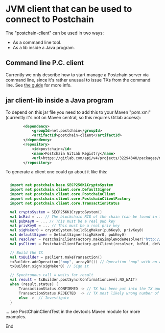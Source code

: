 # JVM client that can be used to connect to Postchain

The "postchain-client" can be used in two ways:

- As a command line tool.
- As a lib inside a Java program.

## Command line P.C. client

Currently we only describe how to start manage a Postchain server via command line, since it's rather unusual to issue 
TXs from the command line. See [the guide](https://gitlab.com/chromaway/postchain/-/wikis/QuickGuide) for more info.

## jar client-lib inside a Java program

To depend on this jar file you need to add this to your Maven "pom.xml" (currently it's not on Maven central, so this 
requires Gitlab access):

```xml
        <dependency>
            <groupId>net.postchain</groupId>
            <artifactId>postchain-client</artifactId>
        </dependency>
        <repository>
            <id>postchain</id>
            <name>Postchain GitLab Registry</name>
            <url>https://gitlab.com/api/v4/projects/32294340/packages/maven</url>
        </repository>
```

To generate a client one could go about it like this:

```kotlin

  import net.postchain.base.SECP256K1CryptoSystem
  import net.postchain.client.core.DefaultSigner
  import net.postchain.client.core.PostchainClient
  import net.postchain.client.core.PostchainClientFactory
  import net.postchain.client.core.TransactionStatus

  val cryptoSystem = SECP256K1CryptoSystem()
  val bcRid = ... // The blockchain RID of the chain (can be found in the logs when P.C. server starts) 
  val pubKey0 = ... // This must be a real pub key
  val privKey0 = ... // This must be a real priv key
  val sigMaker0 = cryptoSystem.buildSigMaker(pubKey0, privKey0)
  val defaultSigner = DefaultSigner(sigMaker0, pubKey0)
  val resolver = PostchainClientFactory.makeSimpleNodeResolver("http://127.0.0.1:7740") // Running P.C. server on localhost
  val psClient = PostchainClientFactory.getClient(resolver, bcRid, defaultSigner)

  // Build the TX 
  val txBuilder = psClient.makeTransaction()
  txBuilder.addOperation("nop", arrayOf()) // Operation "nop" with on arguments
  txBuilder.sign(sigMaker0) // Sign it

  // Synchronous call = waits for result
  val result = txBuilder.postSync(ConfirmationLevel.NO_WAIT)
  when (result.status) {
      TransactionStatus.CONFIRMED -> // TX has been put into the TX queue of the Postchain server
      TransactionStatus.REJECTED  -> // TX most likely wrong number of args
      else ->  // Investigate
  }
```
... see PostChainClientTest in the devtools Maven module for more examples. 


End

